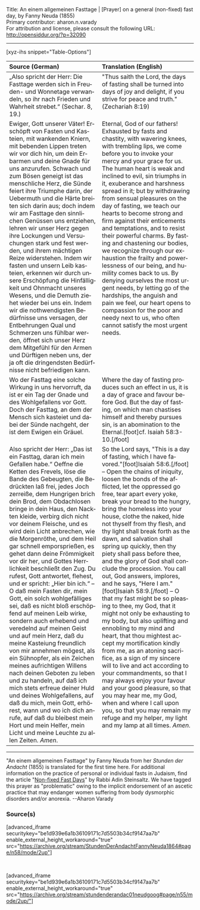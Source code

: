 <html>
<head></head>
<body>
Title: An einem allgemeinen Fasttage | [Prayer] on a general (non-fixed) fast day, by Fanny Neuda (1855)<br />
Primary contributor: aharon.n.varady<br />
For attribution and license, please consult the following URL: <a href="http://opensiddur.org/?p=32090">http://opensiddur.org/?p=32090</a>
<p />
<hr />

[xyz-ihs snippet="Table-Options"]<table style="margin-left: auto; margin-right: auto;" class="draggable">
<thead><tr><th id="x" style="text-align: left;">Source (German)</th><th style="text-align: left;">Translation (English)</th></tr></thead>
<tbody>
<tr><td style="vertical-align:top;">
<div class="german" lang="de">
„Also spricht der Herr: Die Fasttage werden 
sich in Freuden- und Wonnetage verwandeln, 
so ihr nach Frieden und Wahrheit strebet.“ <span class="citation">(Sechar. 8, 19.)</span>
</span></div></td>
 
<td style="vertical-align:top;">
<div class="english" lang="en">
"Thus saith the Lord, the days of fasting shall be 
turned into days of joy and delight, 
if you strive for peace and truth." <span class="citation">(Zechariah 8:19)</span> 
</div></td></tr>


<tr><td style="vertical-align:top;">
<div class="german" lang="de">
Ewiger, Gott unserer Väter! Erschöpft von Fasten und Kasteien, mit wankenden Kniern, mit bebenden Lippen treten wir vor dich hin, um dein Erbarmen und deine Gnade für uns anzurufen. Schwach und zum Bösen geneigt ist das menschliche Herz, die Sünde feiert ihre Triumphe darin, der Uebermuth und die Härte breiten sich darin aus; doch indem wir am Fasttage den sinnlichen Genüssen uns entziehen, lehren wir unser Herz gegen ihre Lockungen und Versuchungen stark und fest werden, und ihrem mächtigen Reize widerstehen. Indem wir fasten und unsern Leib kasteien, erkennen wir durch unsere Erschöpfung die Hinfälligkeit und Ohnmacht unseres Wesens, und die Demuth ziehet wieder bei uns ein. Indem wir die nothwendigsten Bedürfnisse uns versagen, der Entbehrungen Qual und Schmerzen uns fühlbar werden, öffnet sich unser Herz dem Mitgefühl für den Armen und Dürftigen neben uns, der ja oft die dringendsten Bedürfnisse nicht befriedigen kann. 
</span></div></td>
 
<td style="vertical-align:top;">
<div class="english" lang="en">
Eternal, God of our fathers! Exhausted by fasts and chastity, with wavering knees, with trembling lips, we come before you to invoke your mercy and your grace for us. The human heart is weak and inclined to evil, sin triumphs in it, exuberance and harshness spread in it; but by withdrawing from sensual pleasures on the day of fasting, we teach our hearts to become strong and firm against their enticements and temptations, and to resist their powerful charms. By fasting and chastening our bodies, we recognize through our exhaustion the frailty and powerlessness of our being, and humility comes back to us. By denying ourselves the most urgent needs, by letting go of the hardships, the anguish and pain we feel, our heart opens to compassion for the poor and needy next to us, who often cannot satisfy the most urgent needs.
</div></td></tr>


<tr><td style="vertical-align:top;">
<div class="german" lang="de">
Wo der Fasttag eine solche Wirkung in uns hervorruft, da ist er ein Tag der Gnade und des Wohlgefallens vor Gott. Doch der Fasttag, an dem der Mensch sich kasteiet und dabei der Sünde nachgeht, der ist dem Ewigen ein Gräuel. 
</span></div></td>
 
<td style="vertical-align:top;">
<div class="english" lang="en">
Where the day of fasting produces such an effect in us, it is a day of grace and favour before God. But the day of fasting, on which man chastises himself and thereby pursues sin, is an abomination to the Eternal.[foot]cf. Isaiah 58:3-10.[/foot] 
</div></td></tr>


<tr><td style="vertical-align:top;">
<div class="german" lang="de">
Also spricht der Herr: „Das ist ein Fasttag, daran ich mein Gefallen habe.“ Oeffne die Ketten des Frevels, löse die Bande des Gebeugten, die Bedrückten laß frei, jedes Joch zerreiße, dem Hungrigen brich dein Brod, dem Obdachlosen bringe in dein Haus, den Nackten kleide, verbirg dich nicht vor deinem Fleische, und es wird dein Licht anbrechen, wie die Morgenröthe, und dem Heil gar schnell emporsprießen, es gehet dann deine Frömmigkeit vor dir her, und Gottes Herrlichkeit beschließt den Zug. Du rufest, Gott antwortet, flehest, und er spricht: „Hier bin ich.“ – O daß mein Fasten dir, mein Gott, ein solch wohlgefälliges sei, daß es nicht bloß erschöpfend auf meinen Leib wirke, sondern auch erhebend und veredelnd auf meinen Geist und auf mein Herz, daß du meine Kasteiung freundlich von mir annehmen mögest, als ein Sühnopfer, als ein Zeichen meines aufrichtigen Willens nach deinen Geboten zu leben und zu handeln, auf daß ich mich stets erfreue deiner Huld und deines Wohlgefallens, auf daß du mich, mein Gott, erhörest, wann und wo ich dich anrufe, auf daß du bleibest mein Hort und mein Helfer, mein Licht und meine Leuchte zu allen Zeiten. <em>Amen</em>. 
</span></div></td>
 
<td style="vertical-align:top;">
<div class="english" lang="en">
So the Lord says, "This is a day of fasting, which I have favored."[foot]Isaiah 58:6.[/foot] – Open the chains of iniquity, loosen the bonds of the afflicted, let the oppressed go free, tear apart every yoke, break your bread to the hungry, bring the homeless into your house, clothe the naked, hide not thyself from thy flesh, and thy light shall break forth as the dawn, and salvation shall spring up quickly, then thy piety shall pass before thee, and the glory of God shall conclude the procession. You call out, God answers, implores, and he says, "Here I am."[foot]Isaiah 58:9.[/foot] – O that my fast might be so pleasing to thee, my God, that it might not only be exhausting to my body, but also uplifting and ennobling to my mind and heart, that thou mightest accept my mortification kindly from me, as an atoning sacrifice, as a sign of my sincere will to live and act according to your commandments, so that I may always enjoy your favour and your good pleasure, so that you may hear me, my God, when and where I call upon you, so that you may remain my refuge and my helper, my light and my lamp at all times. <em>Amen</em>. 
</div></td></tr>
</tbody></table>

<hr />

"An einem allgemeinen Fasttage" by Fanny Neuda from her <em>Stunden der Andacht</em> (1855) is translated for the first time here. For additional information on the practice of personal or individual fasts in Judaism, find the article "<a href="https://www.myjewishlearning.com/article/non-fixed-fast-days/">Non-fixed Fast Days</a>" by Rabbi Adin Steinsaltz. We have tagged this prayer as "problematic" owing to the implicit endorsement of an ascetic practice that may endanger women suffering from body dysmorphic disorders and/or anorexia. --Aharon Varady

<h3>Source(s)</h3>

[advanced_iframe securitykey="be1d939e6a1b36109171c7d5503b34cf9147aa7b" enable_external_height_workaround="true" src="https://archive.org/stream/StundenDerAndachtFannyNeuda1864#page/n58/mode/2up"]

&nbsp;

[advanced_iframe securitykey="be1d939e6a1b36109171c7d5503b34cf9147aa7b" enable_external_height_workaround="true" src="https://archive.org/stream/stundenderandac01neudgoog#page/n55/mode/2up/"]

&nbsp;
</body>
</html>